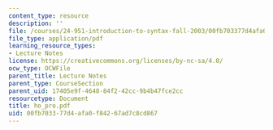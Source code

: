 ```yaml
---
content_type: resource
description: ''
file: /courses/24-951-introduction-to-syntax-fall-2003/00fb703377d4afa0f84267ad7c8cd867_ho_pro.pdf
file_type: application/pdf
learning_resource_types:
- Lecture Notes
license: https://creativecommons.org/licenses/by-nc-sa/4.0/
ocw_type: OCWFile
parent_title: Lecture Notes
parent_type: CourseSection
parent_uid: 17405e9f-4648-84f2-42cc-9b4b47fce2cc
resourcetype: Document
title: ho_pro.pdf
uid: 00fb7033-77d4-afa0-f842-67ad7c8cd867
---
```

